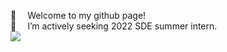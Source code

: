👋 &emsp;Welcome to my github page!  
👀 &emsp;I’m actively seeking 2022 SDE summer intern.  
![](https://komarev.com/ghpvc/?username=mike-zyz&color=blue)
<!---
mike-zyz/mike-zyz is a ✨ special ✨ repository because its `README.md` (this file) appears on your GitHub profile.
You can click the Preview link to take a look at your changes.
--->
